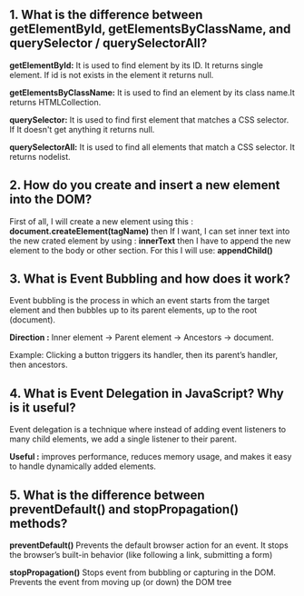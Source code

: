 ## 1. What is the difference between getElementById, getElementsByClassName, and querySelector / querySelectorAll?
**getElementById:**
It is used to find element by its ID. It returns single element. If id is not exists in the element it returns null.

**getElementsByClassName:**
It is used to find an element by its class name.It returns HTMLCollection.

**querySelector:**
It is used to find first element that matches a CSS selector. If It doesn't get anything it returns null.

**querySelectorAll:**
It is used to find all elements that match a CSS selector. It returns nodelist.

## 2. How do you create and insert a new element into the DOM?
First of all, I will create a new element using this : **document.createElement(tagName)**
then If I want, I can set inner text into the new crated element by using :  **innerText**
then I have to append the new element to the body or other section. For this I will use:
**appendChild()**

## 3. What is Event Bubbling and how does it work?
Event bubbling is the process in which an event starts from the target element and then bubbles up to its parent elements, up to the root (document).

**Direction :** Inner element → Parent element → Ancestors → document.

Example: Clicking a button triggers its handler, then its parent’s handler, then ancestors.

## 4. What is Event Delegation in JavaScript? Why is it useful?
Event delegation is a technique where instead of adding event listeners to many child elements, we add a single listener to their parent.

**Useful :** improves performance, reduces memory usage, and makes it easy to handle dynamically added elements.

## 5. What is the difference between preventDefault() and stopPropagation() methods?
**preventDefault()** Prevents the default browser action for an event. It stops the browser’s built-in behavior (like following a link, submitting a form)

**stopPropagation()**  Stops event from bubbling or capturing in the DOM. Prevents the event from moving up (or down) the DOM tree
